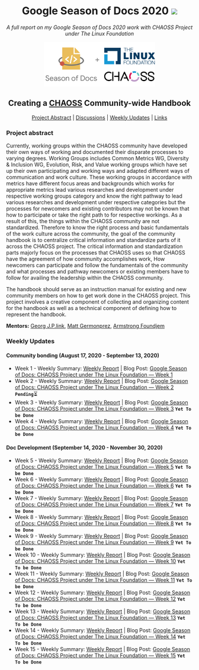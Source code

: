 <h1 align="center">Google Season of Docs 2020 <img src="https://media2.giphy.com/media/KB8MHRUq55wjXVwWyl/source.gif" width="50"></h1>

<p align="center"><i>A full report on my Google Season of Docs 2020 work with CHAOSS Project under The Linux Foundation</i></p>

<div align="center">
    <a href="https://developers.google.com/season-of-docs"><img src="Assets/GSoD-CHAOSS.png" width="300" alt="google-season-of-docs-with-chaoss"></a>
    <h2>
    Creating a <a href="https://github.com/chaoss">CHAOSS</a> Community-wide Handbook
    </h2>
</div>

<p align="center">
	<a href="#project-abstract">Project Abstract</a> |
	<a href="https://github.com/vchrombie/gsoc/issues?q=is%3Aissue">Discussions</a> |
	<a href="#weekly-updates">Weekly Updates</a> |
	<a href="#links">Links</a>
</p>

### Project abstract
Currently, working groups within the CHAOSS community have developed their own ways of working and documented their disparate processes to varying degrees.
Working Groups includes Common Metrics WG, Diversity & Inclusion WG, Evolution, Risk, and Value working groups which have set up their own participating and working ways and adapted different ways of communication and work culture. These working groups in accordance with metrics have different focus areas and backgrounds which works for appropriate metrics lead various researches and development under respective working groups category and know the right pathway to lead various researches and development under respective categories but the processes for newcomers and existing contributors may not be known that how to participate or take the right path to for respective workings.
 As a result of this, the things within the CHAOSS community are not standardized. Therefore to know the right process and basic fundamentals of the work culture across the community, the goal of the community handbook is to centralize critical information and standardize parts of it across the CHAOSS project. The critical information and standardization parts majorly focus on the processes that CHAOSS uses so that CHAOSS have the agreement of how community accomplishes work, How newcomers can participate and follow the fundamentals of the community and what processes and pathway newcomers or existing members have to follow for availing the leadership within the CHAOSS community.

The handbook should serve as an instruction manual for existing and new community members on how to get work done in the CHAOSS project. This project involves a creative component of collecting and organizing content for the handbook as well as a technical component of defining how to represent the handbook.

**Mentors:** [Georg J.P.link](https://github.com/GeorgLink), [Matt Germonprez](https://github.com/GeorgLink), [Armstrong Foundjem](https://github.com/foundjem)

### Weekly Updates

#### Community bonding (August 17, 2020 - September 13, 2020)
* Week 1 - Weekly Summary: [Weekly Report](https://github.com/jaskiratsingh2000/Google-Season-of-Docs/blob/master/Reports/Community%20Bonding%20Phase/Week-1.md) | Blog Post: [Google Season of Docs: CHAOSS Project under The Linux Foundation — Week 1](https://medium.com/@jaskiratsingh2000/google-season-of-docs-chaoss-project-under-the-linux-foundation-week-1-4b793e2b52f9)
* Week 2 - Weekly Summary: [Weekly Report](https://github.com/jaskiratsingh2000/Google-Season-of-Docs/blob/master/Reports/Community%20Bonding%20Phase/Week-2.md) | Blog Post: [Google Season of Docs: CHAOSS Project under The Linux Foundation — Week 2]() **`Pending`**:hourglass_flowing_sand:
* Week 3 - Weekly Summary: [Weekly Report]() | Blog Post: [Google Season of Docs: CHAOSS Project under The Linux Foundation — Week 3]() **`Yet To be Done`**
* Week 4 - Weekly Summary: [Weekly Report]() | Blog Post: [Google Season of Docs: CHAOSS Project under The Linux Foundation — Week 4]() **`Yet To be Done`**

#### Doc Development (September 14, 2020 - November 30, 2020)
* Week 5 - Weekly Summary: [Weekly Report]() | Blog Post: [Google Season of Docs: CHAOSS Project under The Linux Foundation — Week 5]() **`Yet To be Done`**
* Week 6 - Weekly Summary: [Weekly Report]() | Blog Post: [Google Season of Docs: CHAOSS Project under The Linux Foundation — Week 6]() **`Yet To be Done`**
* Week 7 - Weekly Summary: [Weekly Report]() | Blog Post: [Google Season of Docs: CHAOSS Project under The Linux Foundation — Week 7]() **`Yet To be Done`**
* Week 8 - Weekly Summary: [Weekly Report]() | Blog Post: [Google Season of Docs: CHAOSS Project under The Linux Foundation — Week 8]() **`Yet To be Done`**
* Week 9 - Weekly Summary: [Weekly Report]() | Blog Post: [Google Season of Docs: CHAOSS Project under The Linux Foundation — Week 9]() **`Yet To be Done`**
* Week 10 - Weekly Summary: [Weekly Report]() | Blog Post: [Google Season of Docs: CHAOSS Project under The Linux Foundation — Week 10]() **`Yet To be Done`**
* Week 11 - Weekly Summary: [Weekly Report]() | Blog Post: [Google Season of Docs: CHAOSS Project under The Linux Foundation — Week 11]() **`Yet To be Done`**
* Week 12 - Weekly Summary: [Weekly Report]() | Blog Post: [Google Season of Docs: CHAOSS Project under The Linux Foundation — Week 12]() **`Yet To be Done`**
* Week 13 - Weekly Summary: [Weekly Report]() | Blog Post: [Google Season of Docs: CHAOSS Project under The Linux Foundation — Week 13]() **`Yet To be Done`**
* Week 14 - Weekly Summary: [Weekly Report]() | Blog Post: [Google Season of Docs: CHAOSS Project under The Linux Foundation — Week 14]() **`Yet To be Done`**
* Week 15 - Weekly Summary: [Weekly Report]() | Blog Post: [Google Season of Docs: CHAOSS Project under The Linux Foundation — Week 15]() **`Yet To be Done`**
